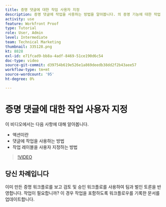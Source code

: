 ```yaml
---
title: 증명 댓글에 대한 작업 사용자 지정
description: 증명 댓글에 작업을 사용하는 방법을 알아봅니다. 의 증명 기능에 대한 작업 레이블을 설정하고 사용자 지정하는 방법을 알아봅니다.
activity: use
feature: Workfront Proof
type: Tutorial
role: User, Admin
level: Intermediate
team: Technical Marketing
thumbnail: 335128.png
kt: 8828
exl-id: e71fcad9-bb8a-4adf-8469-51ce190d6c54
doc-type: video
source-git-commit: d39754b619e526e1a869deedb38dd2f2b43aee57
workflow-type: tm+mt
source-wordcount: '95'
ht-degree: 0%

---
```


# 증명 댓글에 대한 작업 사용자 지정

이 비디오에서는 다음 사항에 대해 알아봅니다.

* 액션이란
* 댓글에 작업을 사용하는 방법
* 작업 레이블을 사용자 지정하는 방법

>[!VIDEO](https://video.tv.adobe.com/v/335128/?quality=12)

## 당신 차례입니다

이미 만든 증명 워크플로를 보고 검토 및 승인 워크플로를 사용하여 팀과 벌인 토론을 반영합니다. 작업이 필요합니까? 이 경우 작업을 포함하도록 워크플로우를 기록한 문서를 업데이트합니다.

